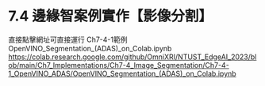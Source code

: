 # 7.4 邊緣智案例實作【影像分割】

直接點擊網址可直接運行 Ch7-4-1範例 OpenVINO_Segmentation_(ADAS)_on_Colab.ipynb  
https://colab.research.google.com/github/OmniXRI/NTUST_EdgeAI_2023/blob/main/Ch7_Implementations/Ch7-4_Image_Segmentation/Ch7-4-1_OpenVINO_ADAS/OpenVINO_Segmentation_(ADAS)_on_Colab.ipynb
